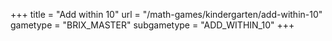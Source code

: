 +++
title = "Add within 10"
url = "/math-games/kindergarten/add-within-10"
gametype = "BRIX_MASTER"
subgametype = "ADD_WITHIN_10"
+++